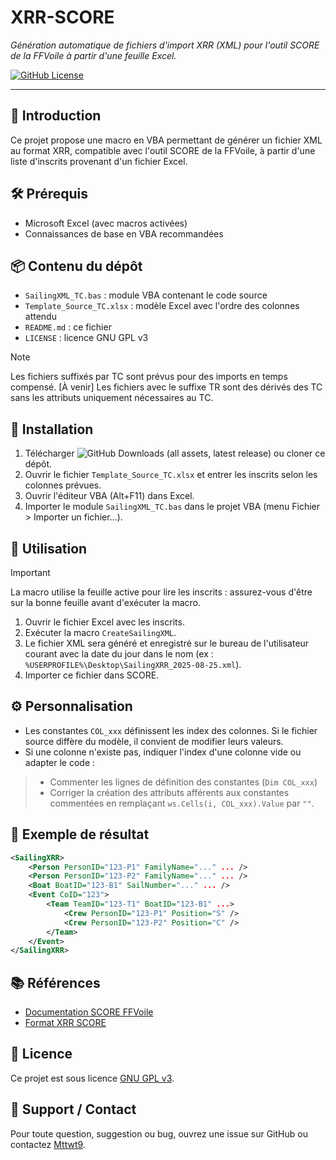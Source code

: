 
# XRR-SCORE

*Génération automatique de fichiers d'import XRR (XML) pour l'outil SCORE de la FFVoile à partir d'une feuille Excel.*

[![GitHub License](https://img.shields.io/github/license/Mttwt9/XRR-SCORE?style=flat-square&color=blue)](https://github.com/Mttwt9/XRR-SCORE/blob/main/LICENSE)

---

## 📖 Introduction

Ce projet propose une macro en VBA permettant de générer un fichier XML au format XRR, compatible avec l'outil SCORE de la FFVoile, à partir d'une liste d'inscrits provenant d'un fichier Excel.

## 🛠️ Prérequis

- Microsoft Excel (avec macros activées)
- Connaissances de base en VBA recommandées

## 📦 Contenu du dépôt

- `SailingXML_TC.bas` : module VBA contenant le code source
- `Template_Source_TC.xlsx` : modèle Excel avec l'ordre des colonnes attendu
- `README.md` : ce fichier
- `LICENSE` : licence GNU GPL v3

> [!Note]
> Les fichiers suffixés par TC sont prévus pour des imports en temps compensé.
[À venir] Les fichiers avec le suffixe TR sont des dérivés des TC sans les attributs uniquement nécessaires au TC.

## 🚀 Installation

1. Télécharger ![GitHub Downloads (all assets, latest release)](https://img.shields.io/github/downloads/Mttwt9/XRR-SCORE/latest/total?style=flat-square&label=LastRelease&color=magenta)
 ou cloner ce dépôt.
2. Ouvrir le fichier `Template_Source_TC.xlsx` et entrer les inscrits selon les colonnes prévues.
3. Ouvrir l'éditeur VBA (Alt+F11) dans Excel.
4. Importer le module `SailingXML_TC.bas` dans le projet VBA (menu Fichier > Importer un fichier...).

## 📝 Utilisation
> [!IMPORTANT]
> La macro utilise la feuille active pour lire les inscrits : assurez-vous d'être sur la bonne feuille avant d'exécuter la macro.

1. Ouvrir le fichier Excel avec les inscrits.
2. Exécuter la macro `CreateSailingXML`.
3. Le fichier XML sera généré et enregistré sur le bureau de l'utilisateur courant avec la date du jour dans le nom (ex : `%USERPROFILE%\Desktop\SailingXRR_2025-08-25.xml`).
4. Importer ce fichier dans SCORE.

## ⚙️ Personnalisation

- Les constantes `COL_xxx` définissent les index des colonnes. Si le fichier source diffère du modèle, il convient de modifier leurs valeurs.
- Si une colonne n'existe pas, indiquer l'index d'une colonne vide ou adapter le code :
> - Commenter les lignes de définition des constantes (`Dim COL_xxx`)
> - Corriger la création des attributs afférents aux constantes commentées en remplaçant `ws.Cells(i, COL_xxx).Value` par `""`.

## 📂 Exemple de résultat

```xml
<SailingXRR>
	<Person PersonID="123-P1" FamilyName="..." ... />
	<Person PersonID="123-P2" FamilyName="..." ... />
	<Boat BoatID="123-B1" SailNumber="..." ... />
	<Event CoID="123">
		<Team TeamID="123-T1" BoatID="123-B1" ...>
			<Crew PersonID="123-P1" Position="S" />
			<Crew PersonID="123-P2" Position="C" />
		</Team>
	</Event>
</SailingXRR>
```

## 📚 Références

- [Documentation SCORE FFVoile](https://arbitrage.ffvoile.fr/logiciel-de-classement/)
- [Format XRR SCORE](https://arbitrage.ffvoile.fr/media/tuxghvae/xrr_inscriptions_documentation.zip)

## 📝 Licence

Ce projet est sous licence [GNU GPL v3](LICENSE).

## 🙋 Support / Contact

Pour toute question, suggestion ou bug, ouvrez une issue sur GitHub ou contactez [Mttwt9](https://github.com/Mttwt9).
